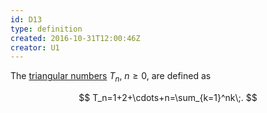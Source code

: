 ```yaml
---
id: D13
type: definition
created: 2016-10-31T12:00:46Z
creator: U1
---
```

The [triangular numbers](=triangular-number) $T_n$, $n\geq0$, are defined as

$$
T_n=1+2+\cdots+n=\sum_{k=1}^nk\;.
$$
